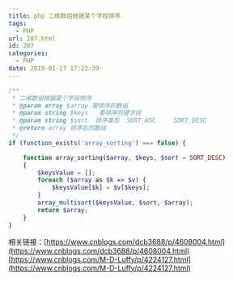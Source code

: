```yaml
---
title: php 二维数组根据某个字段排序
tags:
  - PHP
url: 287.html
id: 287
categories:
  - PHP
date: 2019-01-17 17:22:39
---
```


```php
/**
 * 二维数组根据某个字段排序
 * @param array $array 要排序的数组
 * @param string $keys   要排序的键字段
 * @param string $sort  排序类型  SORT_ASC     SORT_DESC
 * @return array 排序后的数组
 */
if (function_exists('array_sorting') === false) {

    function array_sorting($array, $keys, $sort = SORT_DESC)
    {
        $keysValue = [];
        foreach ($array as $k => $v) {
            $keysValue[$k] = $v[$keys];
        }
        array_multisort($keysValue, $sort, $array);
        return $array;
    }
}
```

相关链接：[https://www.cnblogs.com/dcb3688/p/4608004.html](https://www.cnblogs.com/dcb3688/p/4608004.html)
&emsp;&emsp;&emsp;&emsp;&emsp;[https://www.cnblogs.com/M-D-Luffy/p/4224127.html](https://www.cnblogs.com/M-D-Luffy/p/4224127.html)